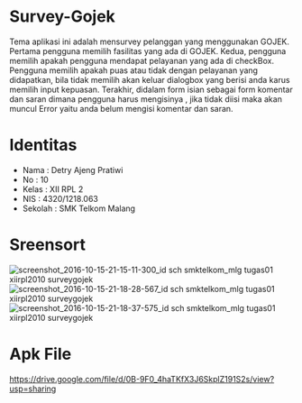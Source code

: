 # Survey-Gojek

Tema aplikasi ini adalah mensurvey pelanggan yang menggunakan GOJEK. 
Pertama pengguna memilih fasilitas yang ada di GOJEK. Kedua, pengguna memilih apakah pengguna mendapat pelayanan yang ada di checkBox. 
Pengguna memilih apakah puas atau tidak dengan pelayanan yang didapatkan, bila tidak memilih akan keluar dialogbox yang berisi anda karus memilih input kepuasan.
Terakhir, didalam form isian sebagai form komentar dan saran dimana pengguna harus mengisinya , jika tidak diisi maka akan muncul Error yaitu anda belum mengisi komentar dan saran.

# Identitas
* Nama : Detry Ajeng Pratiwi
* No : 10
* Kelas : XII RPL 2
* NIS : 4320/1218.063
* Sekolah : SMK Telkom Malang

# Sreensort
![screenshot_2016-10-15-21-15-11-300_id sch smktelkom_mlg tugas01 xiirpl2010 surveygojek](https://cloud.githubusercontent.com/assets/22571891/19410721/52a8966c-931d-11e6-91a6-933635c6ce19.png)
![screenshot_2016-10-15-21-18-28-567_id sch smktelkom_mlg tugas01 xiirpl2010 surveygojek](https://cloud.githubusercontent.com/assets/22571891/19410722/52b09150-931d-11e6-92fb-0c9bd9e5598f.png)
![screenshot_2016-10-15-21-18-37-575_id sch smktelkom_mlg tugas01 xiirpl2010 surveygojek](https://cloud.githubusercontent.com/assets/22571891/19410723/52b337d4-931d-11e6-8aaa-9e73f7674ac3.png)

# Apk File
https://drive.google.com/file/d/0B-9F0_4haTKfX3J6SkplZ191S2s/view?usp=sharing

